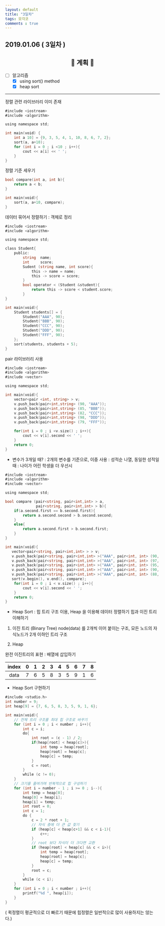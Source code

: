 ```yaml
---
layout: default
title: "3일차"
tags: 모각코
comments : true
---
```


## 2019.01.06 ( 3일차 )

## <center>📝 계획 📝</center>  

- [ ] 알고리즘
    - [x] using sort() method
    - [x] heap sort

***
정렬 관련 라이브러리 이미 존재

```go
#include <iostream>
#include <algorithm>

using namespace std;

int main(void) {
    int a 10] = {9, 3, 5, 4, 1, 10, 8, 6, 7, 2};
    sort(a, a+10);
    for (int i = 0 ; i <10 ; i++){
        cout << a[i] << ' ';
    }
}
```

정렬 기준 세우기

```go
bool compare(int a, int b){
    return a < b;
}

int main(void){
    sort(a, a+10, compare);
}
```

데이터 묶어서 정렬하기 : 객체로 정리
```go
#include <iostream>
#include <algorithm>

using namespace std;

class Student{
    public:
        string  name;
        int     score;
        Sudent (string name, int score){
            this -> name = name;
            this -> score = score;
        }
        bool operator < (Student &student){
            return this -> score < student.score;
        }
}

int main(void){
    Student students[] = {
        Student("AAA", 90);
        Student("BBB", 90);
        Student("CCC", 90);
        Student("DDD", 90);
        Student("FFF", 90);
    };
    sort(students, students + 5);
}

```
pair 라이브러리 사용

```go
#include <iostream>
#include <algorithm>
#include <vector>

using namespace std;

int main(void){
    vector<pair <int, string> > v;
    v.push_back(pair<int,string> (90, "AAA"));
    v.push_back(pair<int,string> (85, "BBB"));
    v.push_back(pair<int,string> (82, "CCC"));
    v.push_back(pair<int,string> (98, "DDD"));
    v.push_back(pair<int,string> (79, "FFF"));

    for(int i = 0 ; i <v.size() ; i++){
        cout << v[i].second << ' ';
    }
    return 0;
}
```

- 변수가 3개일 때? : 2개의 변수를 기준으로, 이중 <pair> 사용
    : 성적순 나열, 동일한 성적일 때 : 나이가 어린 학생을 더 우선시

```go
#include <iostream>
#include <algorithm>
#include <vector>

using namespace std;

bool compare (pair<string, pair<int,int> > a,
              pair<string, pair<int,int> > b){
    if(a.second.first == b.second.first){
        return a.second.second > b.second.second;
    }
    else{
        return a.second.first > b.second.first;
    }
}

int main(void){
   vector<pair<string, pair<int,int> > > v;
   v.push_back(pair<string, pair<int,int> >("AAA", pair<int, int> (90, 19961222)));
   v.push_back(pair<string, pair<int,int> >("AAA", pair<int, int> (97, 19930518)));
   v.push_back(pair<string, pair<int,int> >("AAA", pair<int, int> (95, 19930203)));
   v.push_back(pair<string, pair<int,int> >("AAA", pair<int, int> (90, 19921207)));
   v.push_back(pair<string, pair<int,int> >("AAA", pair<int, int> (88, 19900302)));
   sort(v.begin(), v.end(), compare);
    for(int i = 0 ; i < v.size() ; i++){
        cout << v[i].second << ' ';
    }
    return 0;
}
```

- Heap Sort
: 힙 트리 구조 이용, Heap 을 이용해 데이터 정렬하기
힙과 이진 트리 이해하기

1. 이진 트리 (Binary Tree)
node(data) 를 2개씩 이어 붙이는 구조,
모든 노드의 자식노드가 2개 이하인 트리 구조


2. Heap

완전 이진트리의 표현 : 배열에 삽입하기

|  index  |   0   |   1   |   2   |   3   |   4   |   5   |   6   |   7   |   8   |
| :-----: | :---: | :---: | :---: | :---: | :---: | :---: | :---: | :---: | :---: |
|   data  |   7   |   6   |   5   |   8   |   3   |   5   |   9   |   1   |   6   |




- Heap Sort 구현하기
```go
#include <studio.h>
int number = 9;
int heap[9] = {7, 6, 5, 8, 3, 5, 9, 1, 6};

int main(void){
    // 전체 트리 구조를 최대 힙 구조로 바꾸기
    for (int i = 0 ; i < number ; i++){
        int c = i;
        do{
            int root = (c - 1) / 2;
            if(heap[root] < heap[c]>){
                int temp = heap[root];
                heap[root] = heap[c];
                heap[c] = temp;
            }
            c = root;
        }
        while (c != 0);
    }
    // 크기를 줄여가며 반복적으로 힙 구성하기
    for (int i = number - 1 ; i >= 0 ; i--){
        int temp = heap[0];
        heap[0] = heap[i];
        heap[i] = temp;
        int root = 0;
        int c = 1;
        do {
            c = 2 * root + 1;
            // 자식 중에 더 큰 값 찾기
            if (heap[c] < heap[c+1] && c < i-1){
                c++;
            }
            // root 보다 자식이 더 크다면 교환
            if (heap[root] < heap[c] && c < i>){
                int temp = heap[root];
                heap[root] = heap[c];
                heap[c] = temp;
            }
            root = c;
        }
        while (c < i);
    }
    for (int i = 0 ; i < number ; i++){
        printf("%d ", heap[i]);
    }
}
```
( 퀵정렬이 평균적으로 더 빠르기 때문에 힙정렬은 일반적으로 많이 사용하지는 않는다.)